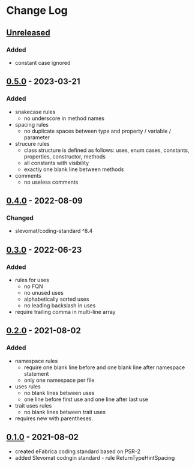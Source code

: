 # Change Log

## [Unreleased][unreleased]
### Added
- constant case ignored


## [0.5.0] - 2023-03-21
### Added
- snakecase rules
  - no underscore in method names
- spacing rules
  - no duplicate spaces between type and property / variable / parameter
- strucure rules
  - class structure is defined as follows: uses, enum cases, constants, properties, constructor, methods 
  - all constants with visibility
  - exactly one blank line between methods
- comments
  - no useless comments

## [0.4.0] - 2022-08-09
### Changed
- slevomat/coding-standard ^8.4

## [0.3.0] - 2022-06-23
### Added
- rules for uses
  - no FQN
  - no unused uses
  - alphabetically sorted uses
  - no leading backslash in uses
- require trailing comma in multi-line array

## [0.2.0] - 2021-08-02
### Added
- namespace rules
  - require one blank line before and one blank line after namespace statement
  - only one namespace per file
- uses rules
  - no blank lines between uses
  - one line before first use and one line after last use
- trait uses rules
  - no blank lines between trait uses
- requires new with parentheses.

## [0.1.0] - 2021-08-02
- created eFabrica coding standard based on PSR-2
- added Slevomat codngin standard - rule ReturnTypeHintSpacing 

[unreleased]: https://github.com/efabrica-team/coding-standard/compare/0.5.0...HEAD
[0.5.0]: https://github.com/efabrica-team/coding-standard/compare/0.4.0...0.5.0
[0.4.0]: https://github.com/efabrica-team/coding-standard/compare/0.3.0...0.4.0
[0.3.0]: https://github.com/efabrica-team/coding-standard/compare/0.2.0...0.3.0
[0.2.0]: https://github.com/efabrica-team/coding-standard/compare/0.1.0...0.2.0
[0.1.0]: https://github.com/efabrica-team/coding-standard/compare/2c01d023e7e5b89b2f0da19734a57516eae3a7ff...0.1.0
